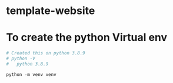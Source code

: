 # template-website

# To create the python Virtual env

```python
# Created this on python 3.8.9
# python -V
#   python 3.8.9

python -m venv venv
```
